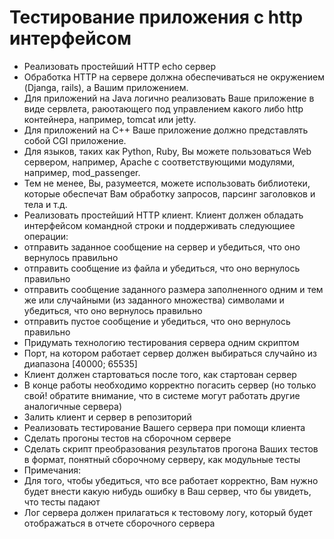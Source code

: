 # Тестирование приложения с http интерфейсом

 * Реализовать простейший HTTP echo сервер
  * Обработка HTTP на сервере должна обеспечиваться не окружением (Djanga, rails), а Вашим приложением.
  * Для приложений на Java логично реализовать Ваше приложение в виде сервлета, раюотающего под управлением какого либо http контейнера, например, tomcat или jetty.
  * Для приложений на С++ Ваше приложение должно представлять собой CGI приложение.
  * Для языков, таких как Python, Ruby, Вы можете пользоваться Web сервером, например, Apache с соответствующими модулями, например, mod_passenger.
  * Тем не менее, Вы, разумеется, можете использовать библиотеки, которые обеспечат Вам обработку запросов, парсинг заголовков и тела и т.д.
 * Реализовать простейший HTTP клиент. Клиент должен обладать интерфейсом командной строки и поддерживать следующиее операции:
  * отправить заданное сообщение на сервер и убедиться, что оно вернулось правильно
  * отправить сообщение из файла и убедиться, что оно вернулось правильно
  * отправить сообщение заданного размера заполненного одним и тем же или случайными (из заданного множества) символами и убедиться, что оно вернулось правильно
  * отправить пустое сообщение и убедиться, что оно вернулось правильно
 * Придумать технологию тестирования сервера одним скриптом
  * Порт, на котором работает сервер должен выбираться случайно из диапазона \[40000; 65535\]
  * Клиент должен стартоваться после того, как стартован сервер
  * В конце работы необходимо корректно погасить сервер (но только свой! обратите внимание, что в системе могут работать другие аналогичные сервера)
 * Залить клиент и сервер в репозиторий
 * Реализовать тестирование Вашего сервера при помощи клиента
  * Сделать прогоны тестов на сборочном сервере
  * Сделать скрипт преобразования результатов прогона Ваших тестов в формат, понятный сборочному серверу, как модульные тесты
  * Примечания:
   * Для того, чтобы убедиться, что все работает корректно, Вам нужно будет внести какую нибудь ошибку в Ваш сервер, что бы увидеть, что тесты падают
   * Лог сервера должен прилагаться к тестовому логу, который будет отображаться в отчете сборочного сервера
